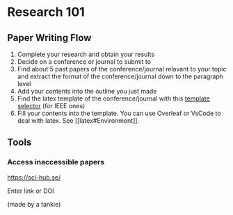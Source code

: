 # Research 101

## Paper Writing Flow

1. Complete your research and obtain your results
2. Decide on a conference or journal to submit to
3. Find about 5 past papers of the conference/journal relavant to your topic and extract the format of the conference/journal down to the paragraph level
4. Add your contents into the outline you just made
5. Find the latex template of the conference/journal with this [template selector](https://template-selector.ieee.org/secure/templateSelector/publicationType)  (for IEEE ones)
6. Fill your contents into the template. You can use Overleaf or VsCode to deal with latex. See [[latex#Environment]].

## Tools

### Access inaccessible papers

<https://sci-hub.se/>

Enter link or DOI

(made by a tankie)